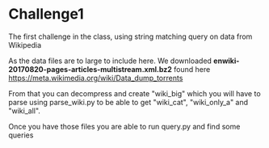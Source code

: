 # Challenge1
The first challenge in the class, using string matching query on data from Wikipedia

As the data files are to large to include here. We downloaded <b>enwiki-20170820-pages-articles-multistream.xml.bz2</b> found here https://meta.wikimedia.org/wiki/Data_dump_torrents

From that you can decompress and create "wiki_big" which you will have to parse using parse_wiki.py to be able to get "wiki_cat", "wiki_only_a" and "wiki_all".

Once you have those files you are able to run query.py and find some queries
